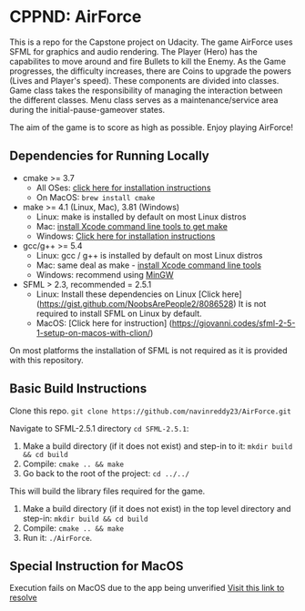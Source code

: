 # CPPND: AirForce

This is a repo for the Capstone project on Udacity. The game AirForce uses SFML for graphics and audio rendering. 
The Player (Hero) has the capabilites to move around and fire Bullets to kill the Enemy. As the Game progresses, the difficulty increases, 
there are Coins to upgrade the powers (Lives and Player's speed). These components are divided into classes. Game class takes the responsibility
of managing the interaction between the different classes. Menu class serves as a maintenance/service area during the initial-pause-gameover states.

The aim of the game is to score as high as possible. Enjoy playing AirForce!

## Dependencies for Running Locally
* cmake >= 3.7
  * All OSes: [click here for installation instructions](https://cmake.org/install/)
  * On MacOS: `brew install cmake`
* make >= 4.1 (Linux, Mac), 3.81 (Windows)
  * Linux: make is installed by default on most Linux distros
  * Mac: [install Xcode command line tools to get make](https://developer.apple.com/xcode/features/)
  * Windows: [Click here for installation instructions](http://gnuwin32.sourceforge.net/packages/make.htm)
* gcc/g++ >= 5.4
  * Linux: gcc / g++ is installed by default on most Linux distros
  * Mac: same deal as make - [install Xcode command line tools](https://developer.apple.com/xcode/features/)
  * Windows: recommend using [MinGW](http://www.mingw.org/)
* SFML > 2.3, recommended = 2.5.1
  * Linux: Install these dependencies on Linux [Click here] (https://gist.github.com/NoobsArePeople2/8086528)
    It is not required to install SFML on Linux by default.
  * MacOS: [Click here for instruction] (https://giovanni.codes/sfml-2-5-1-setup-on-macos-with-clion/)

On most platforms the installation of SFML is not required as it is provided with this repository.

## Basic Build Instructions

Clone this repo. `git clone https://github.com/navinreddy23/AirForce.git`

Navigate to SFML-2.5.1 directory `cd SFML-2.5.1`:

1. Make a build directory (if it does not exist) and step-in to it: `mkdir build && cd build`
2. Compile: `cmake .. && make`
3. Go back to the root of the project: `cd ../../`

This will build the library files required for the game.

1. Make a build directory (if it does not exist) in the top level directory and step-in: `mkdir build && cd build`
2. Compile: `cmake .. && make`
3. Run it: `./AirForce`.

## Special Instruction for MacOS

Execution fails on MacOS due to the app being unverified [Visit this link to resolve](https://github.com/hashicorp/terraform/issues/23033)

